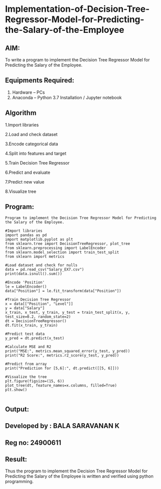 # Implementation-of-Decision-Tree-Regressor-Model-for-Predicting-the-Salary-of-the-Employee

## AIM:
To write a program to implement the Decision Tree Regressor Model for Predicting the Salary of the Employee.

## Equipments Required:
1. Hardware – PCs
2. Anaconda – Python 3.7 Installation / Jupyter notebook

## Algorithm
1.Import libraries

2.Load and check dataset

3.Encode categorical data

4.Split into features and target

5.Train Decision Tree Regressor

6.Predict and evaluate

7.Predict new value

8.Visualize tree

## Program:
```
Program to implement the Decision Tree Regressor Model for Predicting the Salary of the Employee.

#Import libraries
import pandas as pd
import matplotlib.pyplot as plt
from sklearn.tree import DecisionTreeRegressor, plot_tree
from sklearn.preprocessing import LabelEncoder
from sklearn.model_selection import train_test_split
from sklearn import metrics

#Load dataset and check for nulls
data = pd.read_csv("Salary_EX7.csv")
print(data.isnull().sum())

#Encode 'Position'
le = LabelEncoder()
data["Position"] = le.fit_transform(data["Position"])

#Train Decision Tree Regressor
x = data[["Position", "Level"]]
y = data["Salary"]
x_train, x_test, y_train, y_test = train_test_split(x, y, test_size=0.2, random_state=2)
dt = DecisionTreeRegressor()
dt.fit(x_train, y_train)

#Predict test data
y_pred = dt.predict(x_test)

#Calculate MSE and R2
print("MSE:", metrics.mean_squared_error(y_test, y_pred))
print("R2 Score:", metrics.r2_score(y_test, y_pred))

#Predict from array
print("Prediction for [5,6]:", dt.predict([[5, 6]]))

#Visualize the tree
plt.figure(figsize=(15, 6))
plot_tree(dt, feature_names=x.columns, filled=True)
plt.show()


```

## Output:


## Developed by : BALA SARAVANAN K
## Reg no: 24900611
## Result:
Thus the program to implement the Decision Tree Regressor Model for Predicting the Salary of the Employee is written and verified using python programming.
